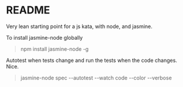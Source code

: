 # README

Very lean starting point for a js kata, with node, and jasmine.

To install jasmine-node globally

> npm install jasmine-node -g

Autotest when tests change and run the tests when the code changes. Nice.

> jasmine-node spec --autotest --watch code --color --verbose
